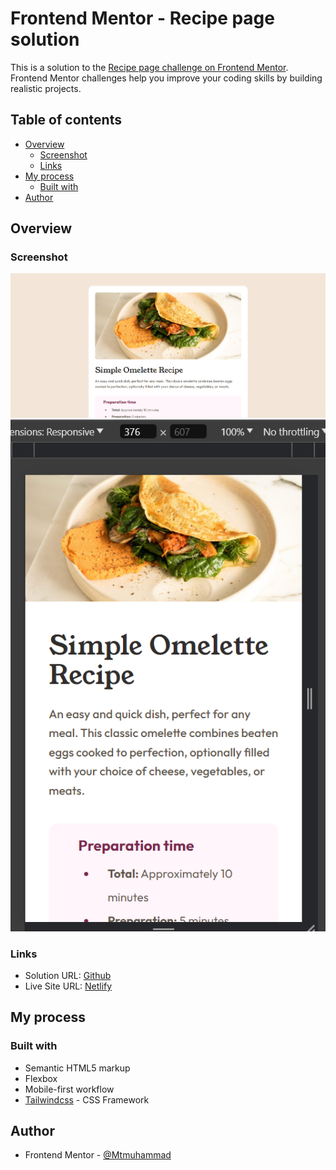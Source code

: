 # Frontend Mentor - Recipe page solution

This is a solution to the [Recipe page challenge on Frontend Mentor](https://www.frontendmentor.io/challenges/recipe-page-KiTsR8QQKm). Frontend Mentor challenges help you improve your coding skills by building realistic projects.

## Table of contents

- [Overview](#overview)
  - [Screenshot](#screenshot)
  - [Links](#links)
- [My process](#my-process)
  - [Built with](#built-with)
- [Author](#author)

## Overview

### Screenshot

![Desktop](./assets/images/recipe-page.png)
![Mobile](./assets/images/recipe-page-mobile.png)

### Links

- Solution URL: [Github](https://github.com/Mtmuhammad/recipe-page-component)
- Live Site URL: [Netlify](https://recipe-pagemtm.netlify.app/)

## My process

### Built with

- Semantic HTML5 markup
- Flexbox
- Mobile-first workflow
- [Tailwindcss](https://tailwindcss.com/) - CSS Framework

## Author

- Frontend Mentor - [@Mtmuhammad](https://www.frontendmentor.io/profile/Mtmuhammad)
